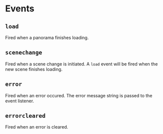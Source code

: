 # Events

## `load`

Fired when a panorama finishes loading.


## `scenechange`

Fired when a scene change is initiated. A `load` event will be fired when the
new scene finishes loading.


## `error`

Fired when an error occured. The error message string is passed to the
event listener.


## `errorcleared`

Fired when an error is cleared.
